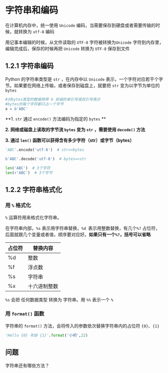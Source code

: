 # 字符串和编码

在计算机内存中，统一使用 `Unicode` 编码，当需要保存到硬盘或者需要传输的时候，就转换为 `utf-8` 编码

用记事本编辑的时候，从文件读取的 `UTF-8` 字符被转换为`Unicode`  字符到内存里，编辑完成后，保存的时候再把 `Unicode` 转换为 `UTF-8` 保存到文件



## 1.2.1 字符串编码

Python 的字符串类型是 `str` ，在内存中以 `Unicode` 表示，一个字符对应若干个字节。如果要在网络上传输，或者保存到磁盘上，就要把 `str` 变为以字节为单位的 `bytes` 

```python
#对bytes类型的数据用带 b 前缀的单引号或双引号表示
#bytes的每个字符都只占一个字节
x = b'ABC'
```



**1. `str` 通过 `encode()` 方法编码为指定的 `bytes` ** 

**2. 网络或磁盘上读取的字节流 `bytes` 变为 `str` ，需要使用 `decode()` 方法**

**3. 通过 `len()` 函数可以获得含有多少字符（str）或字节（bytes）**

```python
'ABC'.encode('utf-8')  # str=>bytes

b'ABC'.decode('utf-8')  # bytes=>str

len('ABC')  # 3个字符
len(r'ABC')  # 3个字节
```



## 1.2.2 字符串格式化



### 用 `%` 格式化

`%` 运算符用来格式化字符串。

在字符串内部，`%s` 表示用字符串替换，`%d `表示用整数替换，有几个`%?` 占位符，后面就跟几个变量或者值，顺序要对应好。**如果只有一个`%?`，括号可以省略**

| 占位符 | 替换内容     |
| ------ | ------------ |
| %d     | 整数         |
| %f     | 浮点数       |
| %s     | 字符串       |
| %x     | 十六进制整数 |

`%s` 会把 任何数据类型 转换为 字符串。用 `%%` 表示一个 `%`



### 用 `format()` 函数

字符串的 `format()` 方法，会将传入的参数依次替换字符串内的占位符 `{0}`、`{1}` 

```python
'Hello {0} 年龄 {1}'.format('小明',22)
```





## 问题



字符串还有哪些方法？















